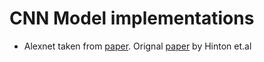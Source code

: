 # CNN Model implementations

- Alexnet taken from [paper](https://arxiv.org/pdf/1404.5997.pdf). Orignal [paper](https://papers.nips.cc/paper/4824-imagenet-classification-with-deep-convolutional-neural-networks.pdf) by Hinton et.al


